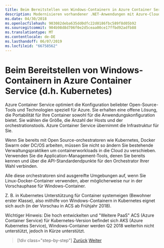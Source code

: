 ```yaml
---
title: Beim Bereitstellen von Windows-Containern in Azure Container Service (d.h. Kubernetes)
description: Modernisieren vorhandener .NET-Anwendungen mit Azure-Cloud und Windows-Containern | Beim Bereitstellen von Windows-Containern in Azure Container Service (d.h. Kubernetes)
ms.date: 04/30/2018
ms.openlocfilehash: 903082deba635dd0dfc22d0186fbc589f8d05b92
ms.sourcegitcommit: 904b98d8d706f0e2d5ceaa00ce17ffbd92adfb88
ms.translationtype: MT
ms.contentlocale: de-DE
ms.lasthandoff: 06/07/2019
ms.locfileid: "66758562"
---
```

# <a name="when-to-deploy-windows-containers-to-azure-container-service-that-is-kubernetes"></a>Beim Bereitstellen von Windows-Containern in Azure Container Service (d.h. Kubernetes)

Azure Container Service optimiert die Konfiguration beliebter Open-Source-Tools und Technologien speziell für Azure. Sie erhalten eine offene Lösung, die Portabilität für Ihre Container sowohl für die Anwendungskonfiguration bietet. Sie wählen die Größe, die Anzahl der Hosts und der orchestrationstools. Azure Container Service übernimmt die Infrastruktur für Sie.

Wenn Sie bereits mit Open Source-orchestratoren wie Kubernetes, Docker Swarm oder DC/OS arbeiten, müssen Sie nicht so ändern Sie bestehende Verwaltungspraktiken um containerworkloads in die Cloud zu verschieben. Verwenden Sie die Application-Management-Tools, denen Sie bereits kennen und über die API-Standardendpunkte für den Orchestrator Ihrer Wahl verbinden.

Alle diese orchestratoren sind ausgereifte Umgebungen auf, wenn Sie Linux-Docker-Container verwenden, aber möglicherweise nur in der Vorschauphase für Windows-Container.

Z. B. in Kubernetes Unterstützung für Container systemeigen (Bewohner erster Klasse), also mithilfe von Windows-Containern in Kubernetes eignet sich auch (in der Vorschau in ACS ab Frühjahr 2018).

Wichtiger Hinweis: Die hoch entwickelten und "Weitere PaaS" ACS (Azure Container Service) für Kubernetes-Version befindet sich AKS (Azure Kubernetes Service), Windows-Container werden Q2 2018 weiterhin nicht unterstützt, jedoch in Kürze unterstützt.

>[!div class="step-by-step"]
>[Zurück](when-to-deploy-windows-containers-to-azure-container-instances-ACI.md)
>[Weiter](choosing-azure-compute-options-for-container-based-applications.md)
